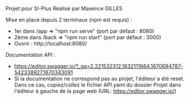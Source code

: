 Projet pour SI-Plus
Réalisé par Maxence GILLES

Mise en place depuis 2 terminaux (npm est requis) :
  - 1er dans /app => "npm run serve" (port par défaut : 8080)
  - 2ème dans /back => "npm run start" (port par défaut : 3000)
  - Ouvrir : http://localhost:8080/

Documentation API :
  - https://editor.swagger.io/?_ga=2.221532312.1632111664.1670694787-542338927.1670343091
  - Si la documentation ne correspond pas au projet, l'éditeur a été reset. 
    Dans ce cas, copiez/collez le fichier API.yaml du dossier Projet dans l'éditeur à gauche de la page web (URL: https://editor.swagger.io/)